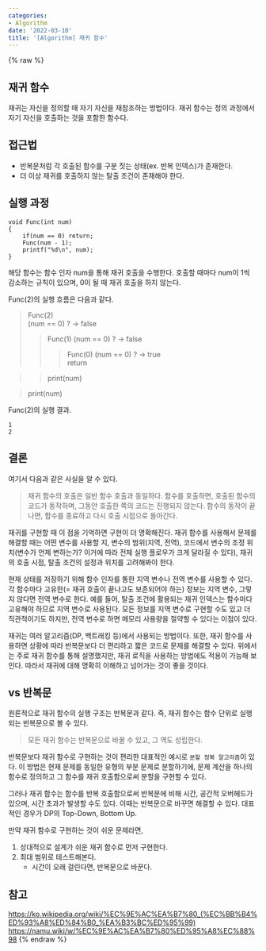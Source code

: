 ```yaml
---
categories:
- Algorithm
date: '2022-03-10'
title: '[Algorithm] 재귀 함수'
---
```


{% raw %}
##  재귀 함수
재귀는 자신을 정의할 때 자기 자신을 재참조하는 방법이다. 재귀 함수는 정의 과정에서 자기 자신을 호출하는 것을 포함한 함수다.

##  접근법
- 반복문처럼 각 호출된 함수를 구분 짓는 상태(ex. 반복 인덱스)가 존재한다.
- 더 이상 재귀를 호출하지 않는 탈출 조건이 존재해야 한다.

##  실행 과정
```
void Func(int num)
{
	if(num == 0) return;
	Func(num - 1);
	printf("%d\n", num);
}
```
해당 함수는 함수 인자 num을 통해 재귀 호출을 수행한다. 호출할 때마다 num이 1씩 감소하는 규칙이 있으며, 0이 될 때 재귀 호출을 하지 않는다.

Func(2)의 실행 흐름은 다음과 같다.

> Func(2)<br>
>	(num == 0) ? -> false<br>
>>	Func(1)
>> (num == 0) ? -> false<br>
>>>	Func(0)
>>> (num == 0) ? -> true<br>
>>>	return

>> print(num)<br>

> print(num)<br>

Func(2)의 실행 결과.
```
1
2
```

## 결론
여기서 다음과 같은 사실을 알 수 있다.
> 재귀 함수의 호출은 일반 함수 호출과 동일하다. 함수를 호출하면, 호출된 함수의 코드가 동작하며, 그동안 호출한 쪽의 코드는 진행되지 않는다. 함수의 동작이 끝나면, 함수를 종료하고 다시 호출 시점으로 돌아간다.<br>

재귀를 구현할 때 이 점을 기억하면 구현이 더 명확해진다. 재귀 함수를 사용해서 문제를 해결할 때는 어떤 변수를 사용할 지, 변수의 범위(지역, 전역), 코드에서 변수의 조정 위치(변수가 언제 변하는가? 이거에 따라 전체 실행 플로우가 크게 달라질 수 있다), 재귀의 호출 시점, 탈출 조건의 설정과 위치를 고려해봐야 한다.

현재 상태를 저장하기 위해 함수 인자를 통한 지역 변수나 전역 변수를 사용할 수 있다. 각 함수마다 고유한(= 재귀 호출이 끝나고도 보존되어야 하는) 정보는 지역 변수, 그렇지 않다면 전역 변수로 한다. 예를 들어, 탈출 조건에 활용되는 재귀 인덱스는 함수마다 고유해야 하므로 지역 변수로 사용된다. 모든 정보를 지역 변수로 구현할 수도 있고 더 직관적이기도 하지만, 전역 변수로 하면 메모리 사용량을 절약할 수 있다는 이점이 있다.

재귀는 여러 알고리즘(DP, 백트래킹 등)에서 사용되는 방법이다. 또한, 재귀 함수를 사용하면 상황에 따라 반복문보다 더 편리하고 짧은 코드로 문제를 해결할 수 있다. 위에서는 주로 재귀 함수를 통해 설명했지만, 재귀 로직을 사용하는 방법에도 적용이 가능해 보인다. 따라서 재귀에 대해 명확히 이해하고 넘어가는 것이 좋을 것이다.

## vs 반복문
원론적으로 재귀 함수의 실행 구조는 반복문과 같다. 즉, 재귀 함수는 함수 단위로 실행되는 반복문으로 볼 수 있다.
> 모든 재귀 함수는 반복문으로 바꿀 수 있고, 그 역도 성립한다.<br>

반복문보다 재귀 함수로 구현하는 것이 편리한 대표적인 예시로 `분할 정복 알고리즘`이 있다. 이 방법은 현재 문제를 동일한 유형의 부분 문제로 분할하기에, 문제 계산을 하나의 함수로 정의하고 그 함수를 재귀 호출함으로써 분할을 구현할 수 있다.

그러나 재귀 함수는 함수를 반복 호출함으로써 반복문에 비해 시간, 공간적 오버헤드가 있으며, 시간 초과가 발생할 수도 있다. 이때는 반복문으로 바꾸면 해결할 수 있다. 대표적인 경우가 DP의 Top-Down, Bottom Up.

만약 재귀 함수로 구현하는 것이 쉬운 문제라면,
1. 상대적으로 설계가 쉬운 재귀 함수로 먼저 구현한다.
2. 최대 범위로 테스트해본다.
	- 시간이 오래 걸린다면, 반복문으로 바꾼다.

## 참고
https://ko.wikipedia.org/wiki/%EC%9E%AC%EA%B7%80_(%EC%BB%B4%ED%93%A8%ED%84%B0_%EA%B3%BC%ED%95%99)
https://namu.wiki/w/%EC%9E%AC%EA%B7%80%ED%95%A8%EC%88%98
{% endraw %}